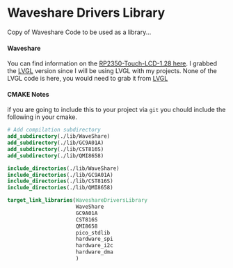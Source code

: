 # Waveshare Drivers Library
Copy of Waveshare Code to be used as a library...

#### Waveshare
You can find information on the [RP2350-Touch-LCD-1.28 here](https://www.waveshare.com/wiki/RP2350-Touch-LCD-1.28). I grabbed the [LVGL](https://files.waveshare.com/wiki/RP2350-Touch-LCD-1.28/RP2350-Touch-LCD-1.28-LVGL.zip) version since I will be using LVGL with my projects. None of the LVGL code is here, you would need to grab it from [LVGL](https://github.com/lvgl/lvgl)

#### CMAKE Notes
if you are going to include this to your project via `git` you chould include the following in your cmake.
```cmake
# Add compilation subdirectory
add_subdirectory(./lib/WaveShare)
add_subdirectory(./lib/GC9A01A)
add_subdirectory(./lib/CST816S)
add_subdirectory(./lib/QMI8658)

include_directories(./lib/WaveShare)
include_directories(./lib/GC9A01A)
include_directories(./lib/CST816S)
include_directories(./lib/QMI8658)

target_link_libraries(WaveshareDriversLibrary
                      WaveShare
                      GC9A01A
                      CST816S
                      QMI8658
                      pico_stdlib
                      hardware_spi
                      hardware_i2c
                      hardware_dma
                      )
```
